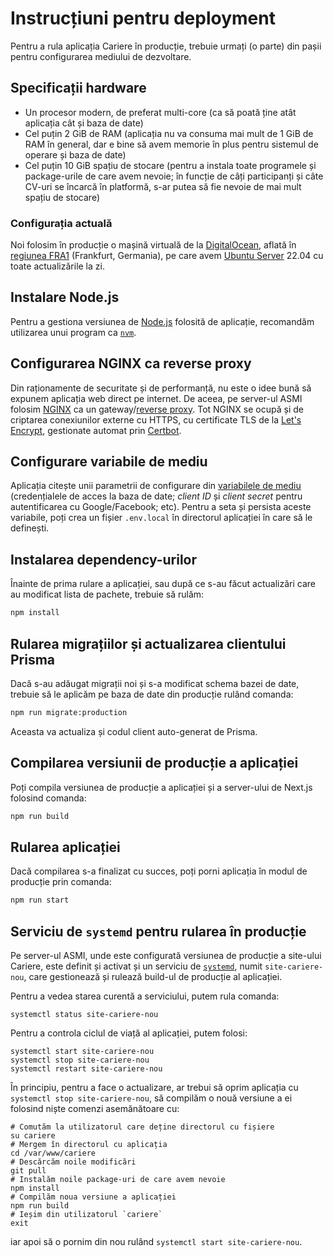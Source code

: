 # Instrucțiuni pentru deployment

Pentru a rula aplicația Cariere în producție, trebuie urmați (o parte) din pașii pentru configurarea mediului de dezvoltare.

## Specificații hardware

- Un procesor modern, de preferat multi-core (ca să poată ține atât aplicația cât și baza de date)
- Cel puțin 2 GiB de RAM (aplicația nu va consuma mai mult de 1 GiB de RAM în general, dar e bine să avem memorie în plus pentru sistemul de operare și baza de date)
- Cel puțin 10 GiB spațiu de stocare (pentru a instala toate programele și package-urile de care avem nevoie; în funcție de câți participanți și câte CV-uri se încarcă în platformă, s-ar putea să fie nevoie de mai mult spațiu de stocare)

### Configurația actuală

Noi folosim în producție o mașină virtuală de la [DigitalOcean](https://www.digitalocean.com/), aflată în [regiunea FRA1](https://docs.digitalocean.com/products/platform/availability-matrix/#available-datacenters) (Frankfurt, Germania), pe care avem [Ubuntu Server](https://ubuntu.com/server) 22.04 cu toate actualizările la zi.

## Instalare Node.js

Pentru a gestiona versiunea de [Node.js](https://nodejs.org/en/) folosită de aplicație, recomandăm utilizarea unui program ca [`nvm`](https://github.com/nvm-sh/nvm).

## Configurarea NGINX ca reverse proxy

Din raționamente de securitate și de performanță, nu este o idee bună să expunem aplicația web direct pe internet. De aceea, pe server-ul ASMI folosim [NGINX](https://www.nginx.com/) ca un gateway/[reverse proxy](https://en.wikipedia.org/wiki/Reverse_proxy). Tot NGINX se ocupă și de criptarea conexiunilor externe cu HTTPS, cu certificate TLS de la [Let's Encrypt](https://letsencrypt.org/), gestionate automat prin [Certbot](https://certbot.eff.org/).

## Configurare variabile de mediu

Aplicația citește unii parametrii de configurare din [variabilele de mediu](https://en.wikipedia.org/wiki/Environment_variable) (credențialele de acces la baza de date; _client ID_ și _client secret_ pentru autentificarea cu Google/Facebook; etc). Pentru a seta și persista aceste variabile, poți crea un fișier `.env.local` în directorul aplicației în care să le definești.

## Instalarea dependency-urilor

Înainte de prima rulare a aplicației, sau după ce s-au făcut actualizări care au modificat lista de pachete, trebuie să rulăm:

```sh
npm install
```

## Rularea migrațiilor și actualizarea clientului Prisma

Dacă s-au adăugat migrații noi și s-a modificat schema bazei de date, trebuie să le aplicăm pe baza de date din producție rulând comanda:

```sh
npm run migrate:production
```

Aceasta va actualiza și codul client auto-generat de Prisma.

## Compilarea versiunii de producție a aplicației

Poți compila versiunea de producție a aplicației și a server-ului de Next.js folosind comanda:

```sh
npm run build
```

## Rularea aplicației

Dacă compilarea s-a finalizat cu succes, poți porni aplicația în modul de producție prin comanda:

```sh
npm run start
```

## Serviciu de `systemd` pentru rularea în producție

Pe server-ul ASMI, unde este configurată versiunea de producție a site-ului Cariere, este definit și activat și un serviciu de [`systemd`](https://systemd.io/), numit `site-cariere-nou`, care gestionează și rulează build-ul de producție al aplicației.

Pentru a vedea starea curentă a serviciului, putem rula comanda:

```
systemctl status site-cariere-nou
```

Pentru a controla ciclul de viață al aplicației, putem folosi:

```
systemctl start site-cariere-nou
systemctl stop site-cariere-nou
systemctl restart site-cariere-nou
```

În principiu, pentru a face o actualizare, ar trebui să oprim aplicația cu `systemctl stop site-cariere-nou`, să compilăm o nouă versiune a ei folosind niște comenzi asemănătoare cu:

```
# Comutăm la utilizatorul care deține directorul cu fișiere
su cariere
# Mergem în directorul cu aplicația
cd /var/www/cariere
# Descărcăm noile modificări
git pull
# Instalăm noile package-uri de care avem nevoie
npm install
# Compilăm noua versiune a aplicației
npm run build
# Ieșim din utilizatorul `cariere`
exit
```

iar apoi să o pornim din nou rulând `systemctl start site-cariere-nou`.
